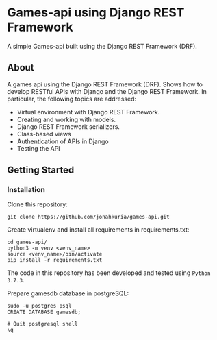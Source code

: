 # Games-api using Django REST Framework
A simple Games-api built using the Django REST Framework (DRF).

## About

A games api using the Django REST Framework (DRF). Shows how to develop RESTful APIs with Django and the Django REST Framework. In particular, the following topics are addressed:

- Virtual environment with Django REST Framework.
- Creating and working with models.
- Django REST Framework serializers.
- Class-based views
- Authentication of APIs in Django
- Testing the API

## Getting Started

### Installation
Clone this repository:

    git clone https://github.com/jonahkuria/games-api.git

Create virtualenv and install all requirements in requirements.txt:

    cd games-api/
    python3 -m venv <venv_name>
    source <venv_name>/bin/activate
    pip install -r requirements.txt

The code in this repository has been developed and tested using `Python 3.7.3`.


Prepare gamesdb database in postgreSQL:

    sudo -u postgres psql
    CREATE DATABASE gamesdb; 

    # Quit postgresql shell
    \q

